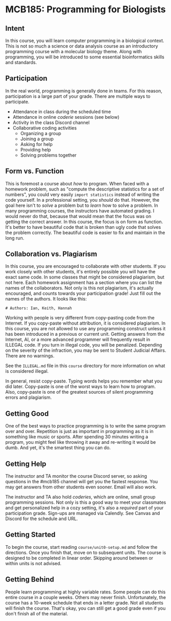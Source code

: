 MCB185: Programming for Biologists
==================================

## Intent ##

In this course, you will learn computer programming in a biological context.
This is not so much a science or data analysis course as an introductory
programming course with a molecular biology theme. Along with programming, you
will be introduced to some essential bioinformatics skills and standards.

## Participation ##

In the real world, programming is generally done in teams. For this reason,
participation is a large part of your grade. There are multiple ways to
participate.

+ Attendance in class during the scheduled time
+ Attendance in online _coderie_ sessions (see below)
+ Activity in the class Discord channel
+ Collaborative coding activities
	+ Organizing a group
	+ Joining a group
	+ Asking for help
	+ Providing help
	+ Solving problems together

## Form vs. Function ##

This is foremost a course about _how_ to program. When faced with a homework
problem, such as "compute the descriptive statistics for a set of numbers", you
could very easily `import statistics` instead of writing the code yourself. In
a professional setting, you _should_ do that. However, the goal here isn't to
_solve_ a problem but to _learn_ how to solve a problem. In many programming
courses, the instructors have automated grading. I would never do that, because
that would mean that the focus was on getting the correct answer. In this
course, the focus is on form as function. It's better to have beautiful code
that is broken than ugly code that solves the problem correctly. The beautiful
code is easier to fix and maintain in the long run.

## Collaboration vs. Plagiarism ##

In this course, you are encouraged to collaborate with other students. If you
work closely with other students, it's entirely possible you will have the
exact same code. In some classes that might be considered plagiarism, but not
here. Each homework assignment has a section where you can list the names of
the collaborators. Not only is this not plagiarism, it's actually encouraged,
and counts towards your participation grade! Just fill out the names of the
authors. It looks like this:

```
# Authors: Ian, Keith, Hannah
```

Working with people is very different from copy-pasting code from the Internet.
If you copy-paste without attribution, it is considered plagiarism. In this
course, you are not allowed to use any programming construct unless it has been
introduced in a previous or current unit. Getting answers from the Internet,
AI, or a more advanced programmer will frequently result in ILLEGAL code. If
you turn in illegal code, you will be penalized. Depending on the severity of
the infraction, you may be sent to Student Judicial Affairs. There are no
warnings.

See the `ILLEGAL.md` file in this `course` directory for more information on
what is considered illegal.

In general, resist copy-paste. Typing words helps you remember what you did
later. Copy-paste is one of the worst ways to learn how to program. Also,
copy-paste is one of the greatest sources of silent programming errors and
plagiarism.

## Getting Good ##

One of the best ways to practice programming is to write the same program over
and over. Repetition is just as important in programming as it is in something
like music or sports. After spending 30 minutes writing a program, you might
feel like throwing it away and re-writing it would be dumb. And yet, it's the
smartest thing you can do.

## Getting Help ##

The instructor and TA monitor the course Discord server, so asking questions in
the #mcb185 channel will get you the fastest response. You may get answers from
other students even sooner. Email will also work.

The instructor and TA also hold _coderies_, which are online, small group
programming sessions. Not only is this a good way to meet your classmates and
get personalized help in a cozy setting, it's also a _required_ part of your
participation grade. Sign-ups are managed via Calendly. See Canvas and Discord
for the schedule and URL.

## Getting Started ##

To begin the course, start reading `course/unit0-setup.md` and follow the
directions. Once you finish that, move on to subsequent units. The course is
designed to be completed in linear order. Skipping around between or within
units is not advised.

## Getting Behind ##

People learn programming at highly variable rates. Some people can do this
entire course in a couple weeks. Others may never finish. Unfortunately, the
course has a 10-week schedule that ends in a letter grade. Not all students
will finish the course. That's okay, you can still get a good grade even if you
don't finish all of the material.
